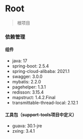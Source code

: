# Root

> 根项目

### 依赖管理

#### 组件

- java: 17
- spring-boot: 2.5.4
- spring-cloud-alibaba: 2021.1
- swagger: 3.0.0
- mybatis: 2.2.0
- pagehelper: 1.3.1
- redisson: 3.15.4
- mapstruct: 1.4.2.Final
- transmittable-thread-local: 2.12.1

#### 工具包（support-tools项目中定义）

- guava: 30.1-jre
- zxing: 3.4.1
